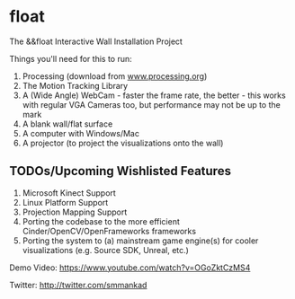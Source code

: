 float
=====

The &amp;&amp;float Interactive Wall Installation Project 

Things you'll need for this to run: <br />
1. Processing (download from www.processing.org) <br />
2. The Motion Tracking Library <br />
3. A (Wide Angle) WebCam - faster the frame rate, the better - this works with regular VGA Cameras too, but performance may not be up to the mark <br />
4. A blank wall/flat surface <br />
5. A computer with Windows/Mac <br />
6. A projector (to project the visualizations onto the wall) <br />


TODOs/Upcoming Wishlisted Features
-----------------------------------
1. Microsoft Kinect Support
2. Linux Platform Support
3. Projection Mapping Support
4. Porting the codebase to the more efficient Cinder/OpenCV/OpenFrameworks frameworks
5. Porting the system to (a) mainstream game engine(s) for cooler visualizations (e.g. Source SDK, Unreal, etc.)


Demo Video: https://www.youtube.com/watch?v=OGoZktCzMS4

Twitter: http://twitter.com/smmankad
